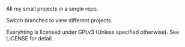 All my small projects in a single repo.

Switch branches to view different projects.

Everyhting is licensed under GPLv3 (Unless specified otherwise). See LICENSE for detail.
